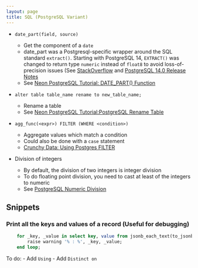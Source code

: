 ```yaml
---
layout: page
title: SQL (PostgreSQL Variant)
---
```


- `date_part(field, source)`
    - Get the component of a `date`
    - date_part was a Postgresql-specific wrapper around the SQL standard `extract()`. Starting with PostgreSQL 14, `EXTRACT()` was changed to return type `numeric` instead of `float8` to avoid loss-of-precision issues (See [StackOverflow](https://stackoverflow.com/a/38444997) and [PostgreSQL 14.0 Release Notes](https://www.postgresql.org/docs/release/14.0/#:~:text=Change%20EXTRACT(),date%20data%20type.) 
    - See [Neon PostgreSQL Tutorial: DATE_PART() Function](https://neon.tech/postgresql/postgresql-date-functions/postgresql-date_part)

- `alter table table_name rename to new_table_name;`
    - Rename a table
    - See [Neon PostgreSQL Tutorial:PostgreSQL Rename Table](https://neon.tech/postgresql/postgresql-tutorial/postgresql-rename-table)

- `agg_func(<expr>) FILTER (WHERE <condition>)`
    - Aggregate values which match a condition
    - Could also be done with a `case` statement
    - [Crunchy Data: Using Postgres FILTER](https://www.crunchydata.com/blog/using-postgres-filter#using-filter)
    <!-- https://chatgpt.com/c/68134931-99a8-8013-9b83-0e70f13c3b6a -->

- Division of integers
    - By default, the division of two integers is integer division
    - To do floating point division, you need to cast at least of the integers to numeric
    - See [PostgreSQL Numeric Division](https://www.postgresql.org/docs/current/functions-math.html#:~:text=numeric_type%20/%20numeric_type%20%E2%86%92%20numeric_type)

## Snippets

### Print all the keys and values of a record (Useful for debugging)

```sql
    for _key, _value in select key, value from jsonb_each_text(to_jsonb(_record)) loop
        raise warning '% : %', _key, _value; 
    end loop;
```

To do:
    - Add `Using`
    - Add `Distinct on`
